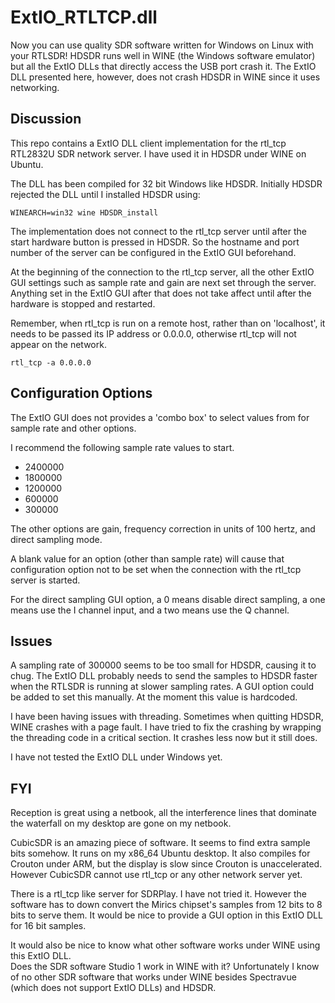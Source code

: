
# ExtIO\_RTLTCP.dll

Now you can use quality SDR software written for Windows on Linux with
your RTLSDR!  HDSDR runs well in WINE (the Windows software emulator) but 
all the ExtIO DLLs that directly access the USB port crash it.  The ExtIO DLL 
presented here, however, does not crash HDSDR in WINE since it uses networking.

## Discussion 

This repo contains a ExtIO DLL client implementation
for the rtl\_tcp RTL2832U SDR network server.
I have used it in HDSDR under WINE on Ubuntu.  

The DLL has been compiled for 32 bit 
Windows like HDSDR.  Initially HDSDR rejected
the DLL until I installed HDSDR using:

    WINEARCH=win32 wine HDSDR_install

The implementation does not connect to the rtl\_tcp
server until after the start hardware button is pressed in HDSDR. 
So the hostname and port number of the server can be configured
in the ExtIO GUI beforehand. 

At the beginning of the connection to the rtl\_tcp server,
all the other ExtIO GUI settings such as sample rate and gain
are next set through the server. 
Anything set in the ExtIO GUI after that does not take affect
until after the hardware is stopped and restarted.

Remember, when rtl\_tcp is run on a remote host,
rather than on 'localhost', it needs to be passed
its IP address or 0.0.0.0, otherwise
rtl\_tcp will not appear on the network.

    rtl_tcp -a 0.0.0.0

## Configuration Options

The ExtIO GUI does not provides a 'combo box' to select
values from for sample rate and other options.  

I recommend the following sample rate values to start.  

* 2400000
* 1800000
* 1200000
* 600000
* 300000

The other options are gain, frequency correction in units of 100 hertz,
and direct sampling mode.

A blank value for an option (other than sample rate) 
will cause that configuration option not to be set 
when the connection with the rtl\_tcp server is started.

For the direct sampling GUI option, a 0 means disable
direct sampling, a one means use the I channel input,
and a two means use the Q channel.

## Issues

A sampling rate of 300000 seems to be too small for HDSDR,
causing it to chug.
The ExtIO DLL probably needs 
to send the samples to HDSDR faster when the RTLSDR is running 
at slower sampling rates.
A GUI option could be added to set this manually.  At
the moment this value is hardcoded.

I have been having issues with threading.  Sometimes 
when quitting HDSDR, WINE crashes with a
page fault.  I have tried to fix the crashing by wrapping the
threading code in a critical section.  It crashes less now
but it still does.

I have not tested the ExtIO DLL under Windows yet.

## FYI

Reception is great using a netbook, all the interference lines that
dominate the waterfall on my desktop are gone on my netbook.

CubicSDR is an amazing piece of software.  It seems to find
extra sample bits somehow.  It runs on my
x86\_64 Ubuntu desktop.   It also compiles for Crouton under ARM, but the
display is slow since Crouton is unaccelerated.
However CubicSDR cannot use rtl\_tcp or any other network server yet.  

There is a rtl\_tcp like server for SDRPlay. I have not tried it.  However
the software has to down convert the Mirics chipset's samples from 12 bits to 8 bits to serve them.  It would be nice to provide a GUI option in this ExtIO DLL for 16 bit samples.

It would also be nice to know what other software
works under WINE using this ExtIO DLL.  
Does the SDR software Studio 1 work in WINE with it?
Unfortunately I know of no other SDR software that works under WINE
besides Spectravue (which does not support ExtIO DLLs) and HDSDR.


